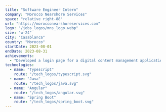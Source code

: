 ```yaml
---
title: "Software Engineer Intern"
company: "Morocco Nearshore Services"
space: "relative right-88"
url: "https://morocconearshoreservices.com"
logo: "/jobs_logos/mns_logo.webp"
size: "w-24"
city: "Casablanca"
country: "Morocco"
startDate: 2023-08-01
endDate: 2023-08-31
achievements:
  - "Developed a login page for a digital content management application."
technologies:
  - name: "Typescript"
    route: "/tech_logos/typescript.svg"
  - name: "Java"
    route: "/tech_logos/java.svg"
  - name: "Angular"
    route: "/tech_logos/angular.svg"
  - name: "Spring Boot"
    route: "/tech_logos/spring_boot.svg"
---
```

